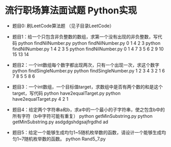 流行职场算法面试题 Python实现
=============================
- 题目0: 刷LeetCode算法题
（见子目录LeetCode）
- 题目1：给一个只包含非负整数的数组，求第一个没有出现的非负整数，写代码
python findNilNumber.py
python findNilNumber.py 0 1 4 2 3
python findNilNumber.py 1 4 2 3 5
python findNilNumber.py 0 1 4 7 3 5 6 2 9 10 15 13 14

- 题目2：一个int数组每个数字都出现两次，只有一个出现一次，求这个数字
python findSingleNumber.py
python findSingleNumber.py 1 2 3 4 3 2 1 6 7 8 5 5 8 6

- 题目3：一个int数组，一个目标值target，求数组中是否有两个数的和是这个target，写代码
python have2equalTarget.py
python have2equalTarget.py 4 2 1

- 题目4：给定两个字符串a和b，求a中的一个最小的子字符串，使之包含b中的所有字符（b中字符可能有重复） 
python getMinSubstring.py
python getMinSubstring.py asdgdgshdgsajfrgdhd ad

- 题目5：给定一个能够生成均匀1~5随机枚举数的函数，请设计一个能够生成均匀1~7随机枚举数的函数。 
python Rand5_7.py
